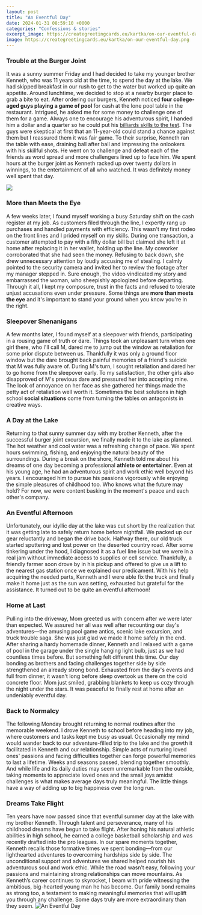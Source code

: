 ```yaml
---
layout: post
title: "An Eventful Day"
date: 2024-01-31 08:59:10 +0000
categories: "Confessions & stories"
excerpt_image: https://creategreetingcards.eu/kartka/on-our-eventful-day.png
image: https://creategreetingcards.eu/kartka/on-our-eventful-day.png
---
```


### Trouble at the Burger Joint
It was a sunny summer Friday and I had decided to take my younger brother Kenneth, who was 11 years old at the time, to spend the day at the lake. We had skipped breakfast in our rush to get to the water but worked up quite an appetite. Around lunchtime, we decided to stop at a nearby burger place to grab a bite to eat. 
After ordering our burgers, Kenneth noticed **four college-aged guys playing a game of pool** for cash at the lone pool table in the restaurant. Intrigued, he asked me for some money to challenge one of them for a game. Always one to encourage his adventurous spirit, I handed him a dollar and a quarter so he could put his [billiards skills to the test](https://store.fi.io.vn/cottagecore-aesthetic-axolotl-mushroom-hat-shroomxolotl-129/women&). 
The guys were skeptical at first that an 11-year-old could stand a chance against them but I reassured them it was fair game. To their surprise, Kenneth ran the table with ease, draining ball after ball and impressing the onlookers with his skillful shots. He went on to challenge and defeat each of the friends as word spread and more challengers lined up to face him. We spent hours at the burger joint as Kenneth racked up over twenty dollars in winnings, to the entertainment of all who watched. It was definitely money well spent that day.

![](https://www.wiseidiot.com/wp-content/uploads/2021/12/211213-WIT-How-to-Have-an-Eventful-Day.png)
### More than Meets the Eye 
A few weeks later, I found myself working a busy Saturday shift on the cash register at my job. As customers filed through the line, I expertly rang up purchases and handled payments with efficiency. This wasn't my first rodeo on the front lines and I prided myself on my skills.
During one transaction, a customer attempted to pay with a fifty dollar bill but claimed she left it at home after replacing it in her wallet, holding up the line. My coworker corroborated that she had seen the money. Refusing to back down, she drew unnecessary attention by loudly accusing me of stealing. I calmly pointed to the security camera and invited her to review the footage after my manager stepped in. Sure enough, the video vindicated my story and embarrassed the woman, who sheepishly apologized before departing.
Through it all, I kept my composure, trust in the facts and refused to tolerate unjust accusations even under pressure. Some things are **more than meets the eye** and it's important to stand your ground when you know you're in the right.
### Sleepover Shenanigans  
A few months later, I found myself at a sleepover with friends, participating in a rousing game of truth or dare. Things took an unpleasant turn when one girl there, who I'll call M, dared me to jump out the window as retaliation for some prior dispute between us. Thankfully it was only a ground floor window but the dare brought back painful memories of a friend's suicide that M was fully aware of. 
During M's turn, I sought retaliation and dared her to go home from the sleepover early. To my satisfaction, the other girls also disapproved of M's previous dare and pressured her into accepting mine. The look of annoyance on her face as she gathered her things made the petty act of retaliation well worth it. Sometimes the best solutions in high school **social situations** come from turning the tables on antagonists in creative ways.
### A Day at the Lake
Returning to that sunny summer day with my brother Kenneth, after the successful burger joint excursion, we finally made it to the lake as planned. The hot weather and cool water was a refreshing change of pace. We spent hours swimming, fishing, and enjoying the natural beauty of the surroundings. 
During a break on the shore, Kenneth told me about his dreams of one day becoming a professional **athlete or entertainer**. Even at his young age, he had an adventurous spirit and work ethic well beyond his years. I encouraged him to pursue his passions vigorously while enjoying the simple pleasures of childhood too. Who knows what the future may hold? For now, we were content basking in the moment's peace and each other's company.
### An Eventful Afternoon
Unfortunately, our idyllic day at the lake was cut short by the realization that it was getting late to safely return home before nightfall. We packed up our gear reluctantly and began the drive back. 
Halfway there, our old truck started sputtering and lost power on the deserted country road. After some tinkering under the hood, I diagnosed it as a fuel line issue but we were in a real jam without immediate access to supplies or cell service. 
Thankfully, a friendly farmer soon drove by in his pickup and offered to give us a lift to the nearest gas station once we explained our predicament. With his help acquiring the needed parts, Kenneth and I were able fix the truck and finally make it home just as the sun was setting, exhausted but grateful for the assistance. It turned out to be quite an eventful afternoon!
### Home at Last
Pulling into the driveway, Mom greeted us with concern after we were later than expected. We assured her all was well after recounting our day's adventures—the amusing pool game antics, scenic lake excursion, and truck trouble saga. She was just glad we made it home safely in the end. 
After sharing a hardy homemade dinner, Kenneth and I relaxed with a game of pool in the garage under the single hanging light bulb, just as we had countless times before. But something felt different this time. Our day bonding as brothers and facing challenges together side by side strengthened an already strong bond.
Exhausted from the day's events and full from dinner, it wasn't long before sleep overtook us there on the cold concrete floor. Mom just smiled, grabbing blankets to keep us cozy through the night under the stars. It was peaceful to finally rest at home after an undeniably eventful day.
### Back to Normalcy 
The following Monday brought returning to normal routines after the memorable weekend. I drove Kenneth to school before heading into my job, where customers and tasks kept me busy as usual. 
Occasionally my mind would wander back to our adventure-filled trip to the lake and the growth it facilitated in Kenneth and our relationship. Simple acts of nurturing loved ones' passions and facing difficulties together can forge powerful memories to last a lifetime. 
Weeks and seasons passed, blending together smoothly. And while life and its daily duties may seem unremarkable from the outside, taking moments to appreciate loved ones and the small joys amidst challenges is what makes average days truly meaningful. The little things have a way of adding up to big happiness over the long run.
### Dreams Take Flight
Ten years have now passed since that eventful summer day at the lake with my brother Kenneth. Through talent and perseverance, many of his childhood dreams have begun to take flight. After honing his natural athletic abilities in high school, he earned a college basketball scholarship and was recently drafted into the pro leagues. 
In our spare moments together, Kenneth recalls those formative times we spent bonding—from our lighthearted adventures to overcoming hardships side by side. The unconditional support and adventures we shared helped nourish his adventurous soul and work ethic. While the road wasn’t easy, following your passions and maintaining strong relationships can move mountains.
As Kenneth’s career continues to skyrocket, I beam with pride witnessing the ambitious, big-hearted young man he has become. Our family bond remains as strong too, a testament to making meaningful memories that will uplift you through any challenge. Some days truly are more extraordinary than they seem.
![An Eventful Day](https://creategreetingcards.eu/kartka/on-our-eventful-day.png)